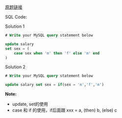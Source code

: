 [原题链接](https://leetcode-cn.com/problems/swap-salary/)

SQL Code:

Solution 1

```sql
# Write your MySQL query statement below

update salary
set sex = (
    case sex when 'm' then 'f' else 'm' end
)
```

Solution 2

```sql
# Write your MySQL query statement below

update salary set sex = if(sex = 'm','f','m')

```

**Note:**

- update, set的使用
- case 和 if 的使用，if后面跟 xxx = a, (then) b, (else) c
